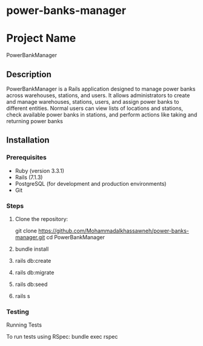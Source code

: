 # power-banks-manager
# Project Name

PowerBankManager

## Description

PowerBankManager is a Rails application designed to manage power banks across warehouses, stations, and users. It allows administrators to create and manage warehouses, stations, users, and assign power banks to different entities. Normal users can view lists of locations and stations, check available power banks in stations, and perform actions like taking and returning power banks

## Installation

### Prerequisites

- Ruby (version 3.3.1)
- Rails (7.1.3)
- PostgreSQL (for development and production environments)
- Git

### Steps

1. Clone the repository:

   git clone https://github.com/Mohammadalkhassawneh/power-banks-manager.git
   cd PowerBankManager

2. bundle install

3. rails db:create
4. rails db:migrate
5. rails db:seed
6. rails s

### Testing
Running Tests

To run tests using RSpec:
 bundle exec rspec

